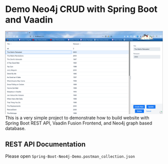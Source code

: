# Demo Neo4j CRUD with Spring Boot and Vaadin

![Preview](Screenshot/Preview.png)
This is a very simple project to demonstrate how to build website with Spring Boot REST API, Vaadin Fusion Frontend, and Neo4j graph based database.

## REST API Documentation
Please open `Spring-Boot-Neo4j-Demo.postman_collection.json`

